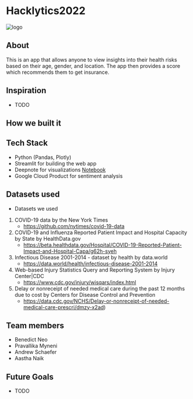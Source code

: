 # Hacklytics2022

![logo]('media/logo.png')

## About

This is an app that allows anyone to view insights into their health risks based on their age, gender, and location. The app then provides a score which recommends them to get insurance.

## Inspiration

- TODO

## How we built it

## Tech Stack

- Python (Pandas, Plotly)
- Streamlit for building the web app
- Deepnote for visualizations [Notebook](https://deepnote.com/project/hacklytics-visualizations-Sn_4dKBpSAmWjBx19STlQg/%2Fnotebook.ipynb)
- Google Cloud Product for sentiment analysis

## Datasets used

- Datasets we used

1. COVID-19 data by the New York Times
   - <https://github.com/nytimes/covid-19-data>
2. COVID-19 and Influenza Reported Patient Impact and Hospital Capacity by State by HealthData.gov
   - <https://beta.healthdata.gov/Hospital/COVID-19-Reported-Patient-Impact-and-Hospital-Capa/g62h-syeh>
3. Infectious Disease 2001-2014 - dataset by health by data.world
   - <https://data.world/health/infectious-disease-2001-2014>
4. Web-based Injury Statistics Query and Reporting System by Injury Center|CDC
   - <https://www.cdc.gov/injury/wisqars/index.html>
5. Delay or nonreceipt of needed medical care during the past 12 months due to cost by Centers for Disease Control and Prevention
   - <https://data.cdc.gov/NCHS/Delay-or-nonreceipt-of-needed-medical-care-prescri/dmzy-x2ad>)

## Team members

- Benedict Neo
- Pravallika Myneni
- Andrew Schaefer
- Aastha Naik

## Future Goals

- TODO
